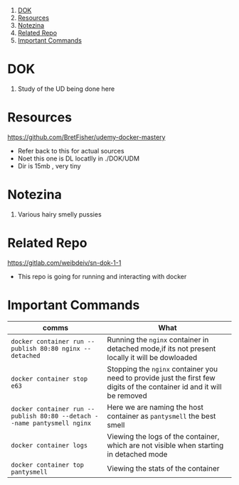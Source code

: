 1. [DOK](#dok)
2. [Resources](#resources)
3. [Notezina](#notezina)
4. [Related Repo](#related-repo)
5. [Important Commands](#important-commands)

# DOK

1. Study of the UD being done here

# Resources

https://github.com/BretFisher/udemy-docker-mastery

- Refer back to this for actual sources
- Noet this one is DL locatlly in ./DOK/UDM
- Dir is 15mb , very tiny

# Notezina

1. Various hairy smelly pussies

# Related Repo

https://gitlab.com/weibdeiv/sn-dok-1-1

- This repo is going for running and interacting with docker

# Important Commands 

comms | What 
--- | --- 
`docker container run --publish 80:80 nginx --detached` | Running the `nginx` container in detached mode,if its not present locally it will be dowloaded 
`docker container stop e63` | Stopping the `nginx` container you need to provide just the first few digits of the container id and it will be removed
`docker container run --publish 80:80 --detach --name pantysmell nginx` | Here we are naming the host container as `pantysmell` the best smell
`docker container logs` | Viewing the logs of the container, which are not visible when starting in detached mode
`docker container top pantysmell` | Viewing the stats of the container